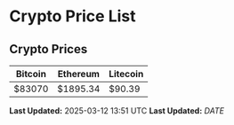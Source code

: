 # Crypto Price List

## Crypto Prices
| Bitcoin | Ethereum | Litecoin |
| ------- | -------- | -------- |
| $83070 | $1895.34 | $90.39 |
**Last Updated:** 2025-03-12 13:51 UTC
**Last Updated:** $DATE$
